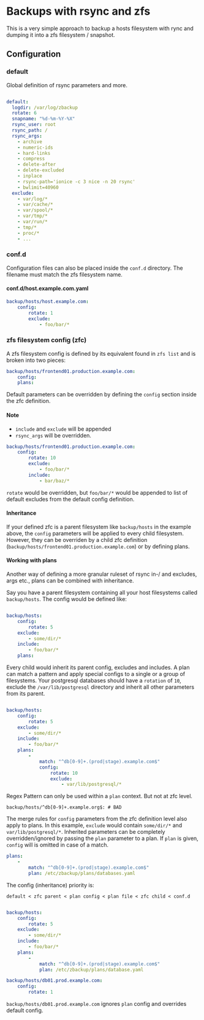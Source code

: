 # Backups with rsync and zfs

This is a very simple approach to backup a hosts filesystem with rync
and dumping it into a zfs filesystem / snapshot.

## Configuration

### default

Global definition of rsync parameters and more.

```yaml

default:
  logdir: /var/log/zbackup
  rotate: 6
  snapname: "%d-%m-%Y-%X"
  rsync_user: root
  rsync_path: /
  rsync_args:
    - archive
    - numeric-ids
    - hard-links
    - compress
    - delete-after
    - delete-excluded
    - inplace
    - rsync-path='ionice -c 3 nice -n 20 rsync'
    - bwlimit=40960
  exclude:
    - var/log/*
    - var/cache/*
    - var/spool/*
    - var/tmp/*
    - var/run/*
    - tmp/*
    - proc/*
    - ...
```
### conf.d

Configuration files can also be placed inside the `conf.d` directory. The filename must match the zfs filesystem name.

#### conf.d/host.example.com.yaml

```yaml
backup/hosts/host.example.com:
    config:
        rotate: 1
        exclude:
            - foo/bar/*
```

### zfs filesystem config (zfc)

A zfs filesystem config is defined by its equivalent found in `zfs list` and is broken into two pieces:

```yaml
backup/hosts/frontend01.production.example.com:
    config:
    plans:
```

Default parameters can be overridden by defining the `config` section inside
the zfc definition.

#### Note

- `include` and `exclude` will be appended
- `rsync_args` will be overridden.

```yaml
backup/hosts/frontend01.production.example.com:
    config:
        rotate: 10
        exclude:
            - foo/bar/*
        include:
            - bar/baz/*
```

`rotate` would be overridden, but `foo/bar/*` would be appended to list of
default excludes from the default config definition.

#### Inheritance

If your defined zfc is a parent filesystem like `backup/hosts` in the example above,
the `config` parameters will be applied to every child filesystem.
However, they can be overriden by a child zfc definition (`backup/hosts/frontend01.production.example.com`)
or by defining plans.

#### Working with plans

Another way of defining a more granular ruleset of rsync in-/ and excludes, args etc.,
plans can be combined with inheritance.

Say you have a parent filesystem containing all your host filesystems called `backup/hosts`.
The config would be defined like:

```yaml

backup/hosts:
    config:
        rotate: 5
    exclude:
        - some/dir/*
    include:
        - foo/bar/*
    plans:
```

Every child would inherit its parent config, excludes and includes.
A plan can match a pattern and apply special configs to a single or a group of filesystems.
Your postgresql databases should have a `rotation` of `10`,
exclude the `/var/lib/postgresql` directory and inherit all other parameters from its parent.

```yaml

backup/hosts:
    config:
        rotate: 5
    exclude:
        - some/dir/*
    include:
        - foo/bar/*
    plans:
        -
            match: "^db[0-9]+.(prod|stage).example.com$"
            config:
                rotate: 10
                exclude:
                    - var/lib/postgresql/*
```

Regex Pattern can only be used within a `plan` context. But not at zfc level.

```
backup/hosts/^db[0-9]+.example.org$: # BAD
```

The merge rules for `config` parameters from the zfc definition level also apply to plans.
In this example, `exclude` would contain `some/dir/*` and `var/lib/postgresql/*`.
Inherited parameters can be completely overridden/ignored by passing the `plan` parameter to a plan.
If `plan` is given, `config` will is omitted in case of a match.

```yaml
plans:
    -
        match: "^db[0-9]+.(prod|stage).example.com$"
        plan: /etc/zbackup/plans/databases.yaml
```

The config (inheritance) priority is:

```default < zfc parent < plan config < plan file < zfc child < conf.d```

```yaml

backup/hosts:
    config:
        rotate: 5
    exclude:
        - some/dir/*
    include:
        - foo/bar/*
    plans:
        -
            match: "^db[0-9]+.(prod|stage).example.com$"
            plan: /etc/zbackup/plans/database.yaml

backup/hosts/db01.prod.example.com:
    config:
        rotate: 1

```

`backup/hosts/db01.prod.example.com` ignores `plan` config and overrides default config.